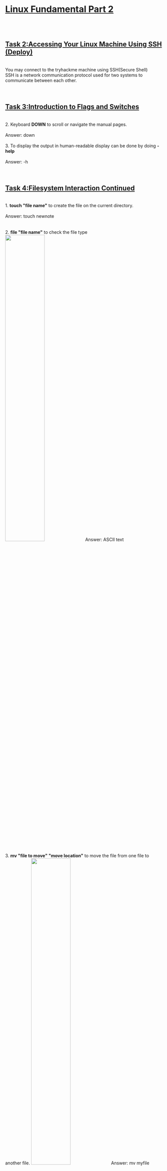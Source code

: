 <h1><ins>Linux Fundamental Part 2</ins></h1><br><br>

<h2><ins>Task 2:Accessing Your Linux Machine Using SSH (Deploy)</ins></h2><br>
You may connect to the tryhackme machine using SSH(Secure Shell) <br>
SSH is a network communication protocol used for two systems to communicate between each other. <br><br><br>
<h2><ins>Task 3:Introduction to Flags and Switches</ins></h2><br>
2. Keyboard <b>DOWN</b> to scroll or navigate the manual pages. <br><br>
Answer: down <br><br>
3. To display the output in human-readable display can be done by doing <b>-help</b><br><br>
Answer: -h <br><br><br>
<h2><ins>Task 4:Filesystem Interaction Continued</ins></h2><br>
1. <b>touch "file name"</b> to create the file on the current directory.<br><br>
Answer: touch newnote <br><br><br>
2. <b>file "file name"</b> to check the file type <br>
<img src=https://user-images.githubusercontent.com/78288358/165662539-d8c70226-95bd-442d-8894-00749fd4cb3c.png style="width:50%; height:50%;">
Answer: ASCII text <br><br>
3. <b> mv "file to move" "move location"</b> to move the file from one file to another file.
<img src=https://user-images.githubusercontent.com/78288358/165662752-f4aada54-18ff-476a-b811-8c13f3fa456c.png style="width:50%; height:50%;">
Answer: mv myfile myfolder <br><br>
4. <b>cat "file"</b> to view content.
<img src=https://user-images.githubusercontent.com/78288358/165662919-18564118-38e3-499a-96ac-5a3fc3aa483f.png style="width:50%; height:50%;">
Answer: THM{FILESYSTEM}

<h2><ins>Task 5:Permissions 101</ins></h2><br>
1. <b>cat "file"</b> can know the content of file might lead to know who is the author of the file.
<img src=https://user-images.githubusercontent.com/78288358/165663952-c74a3653-bef4-484a-adb6-7d6eca60c519.png style="width:50%; height:50%;">
Answer: user2 <br><br>
2. <b>su "user" OR sudo "user"</b> to switch to that user.
<img src=https://user-images.githubusercontent.com/78288358/165664210-7fa25eb3-0215-4e80-8510-ac51375df90c.png style="width:50%; height:50%;">
Answer: su user2 <br><br>
4. <b>cat "file"</b> read the file (similar to first question)
<img src=https://user-images.githubusercontent.com/78288358/165664420-f2171772-f22a-47d9-9921-0904c86f0603.png style="width:50%; height:50%;">
Answer: THM{SU_USER2} <br><br><br>

<h2><ins>Task 6:Common Directories</ins></h2><br>
2. <b>cd /var/log OR cat /var/log</b> to view the log file on Linux system.<br><br>
Answer: /var/log <br><br>
3. <b>/tmp</b> is the directory of the temporary file, it store a file for a short period of time, worked like a RAM<br><br>
Answer: /tmp <br><br>
4. <b>/root</b> will be home directory of the root user for most cases, for example <b>user2</b> will be the home directory of the user2<br><br>
Answer: /root <br><br><br>


<h2><ins>Proceed to Linux Fundamental Part 3</ins></h2>


